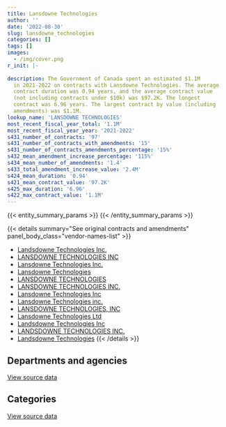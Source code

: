 ```yaml
---
title: Lansdowne Technologies
author: ''
date: '2022-08-30'
slug: lansdowne_technologies
categories: []
tags: []
images:
  - /img/cover.png
r_init: |-
  
description: The Government of Canada spent an estimated $1.1M
  in 2021-2022 on contracts with Lansdowne Technologies. The average
  contract duration was 0.94 years, and the average contract value
  (not including contracts under $10k) was $97.2K. The longest
  contract was 6.96 years. The largest contract by value (including
  amendments) was $1.1M.
lookup_name: 'LANSDOWNE TECHNOLOGIES'
most_recent_fiscal_year_total: '1.1M'
most_recent_fiscal_year_year: '2021-2022'
s431_number_of_contracts: '97'
s431_number_of_contracts_with_amendments: '15'
s431_number_of_contracts_amendments_percentage: '15%'
s432_mean_amendment_increase_percentage: '115%'
s434_mean_number_of_amendments: '1.4'
s433_total_amendment_increase_value: '2.4M'
s424_mean_duration: '0.94'
s421_mean_contract_value: '97.2K'
s425_max_duration: '6.96'
s422_max_contract_value: '1.1M'
---
```


<script src="/rmarkdown-libs/htmlwidgets/htmlwidgets.js"></script>
<link href="/rmarkdown-libs/datatables-css/datatables-crosstalk.css" rel="stylesheet" />
<script src="/rmarkdown-libs/datatables-binding/datatables.js"></script>
<script src="/rmarkdown-libs/jquery/jquery-3.6.0.min.js"></script>
<link href="/rmarkdown-libs/dt-core-bootstrap/css/dataTables.bootstrap.min.css" rel="stylesheet" />
<link href="/rmarkdown-libs/dt-core-bootstrap/css/dataTables.bootstrap.extra.css" rel="stylesheet" />
<script src="/rmarkdown-libs/dt-core-bootstrap/js/jquery.dataTables.min.js"></script>
<script src="/rmarkdown-libs/dt-core-bootstrap/js/dataTables.bootstrap.min.js"></script>
<link href="/rmarkdown-libs/crosstalk/css/crosstalk.min.css" rel="stylesheet" />
<script src="/rmarkdown-libs/crosstalk/js/crosstalk.min.js"></script>
<script src="/rmarkdown-libs/htmlwidgets/htmlwidgets.js"></script>
<link href="/rmarkdown-libs/datatables-css/datatables-crosstalk.css" rel="stylesheet" />
<script src="/rmarkdown-libs/datatables-binding/datatables.js"></script>
<script src="/rmarkdown-libs/jquery/jquery-3.6.0.min.js"></script>
<link href="/rmarkdown-libs/dt-core-bootstrap/css/dataTables.bootstrap.min.css" rel="stylesheet" />
<link href="/rmarkdown-libs/dt-core-bootstrap/css/dataTables.bootstrap.extra.css" rel="stylesheet" />
<script src="/rmarkdown-libs/dt-core-bootstrap/js/jquery.dataTables.min.js"></script>
<script src="/rmarkdown-libs/dt-core-bootstrap/js/dataTables.bootstrap.min.js"></script>
<link href="/rmarkdown-libs/crosstalk/css/crosstalk.min.css" rel="stylesheet" />
<script src="/rmarkdown-libs/crosstalk/js/crosstalk.min.js"></script>

{{< entity_summary_params >}}
{{< /entity_summary_params >}}

{{< details summary="See original contracts and amendments" panel_body_class="vendor-names-list" >}}
- [Landsdowne Technologies Inc.](https://search.open.canada.ca/en/ct/?sort=contract_value_f%20desc&page=1&search_text=%22Landsdowne%20Technologies%20Inc.%22)
- [LANSDOWNE TECHNOLOGIES INC](https://search.open.canada.ca/en/ct/?sort=contract_value_f%20desc&page=1&search_text=%22LANSDOWNE%20TECHNOLOGIES%20INC%22)
- [Lansdowne Technologies Inc.](https://search.open.canada.ca/en/ct/?sort=contract_value_f%20desc&page=1&search_text=%22Lansdowne%20Technologies%20Inc.%22)
- [Lansdowne Technologies](https://search.open.canada.ca/en/ct/?sort=contract_value_f%20desc&page=1&search_text=%22Lansdowne%20Technologies%22)
- [LANSDOWNE TECHNOLOGIES](https://search.open.canada.ca/en/ct/?sort=contract_value_f%20desc&page=1&search_text=%22LANSDOWNE%20TECHNOLOGIES%22)
- [LANSDOWNE TECHNOLOGIES INC.](https://search.open.canada.ca/en/ct/?sort=contract_value_f%20desc&page=1&search_text=%22LANSDOWNE%20TECHNOLOGIES%20INC.%22)
- [Lansdowne Technologies Inc](https://search.open.canada.ca/en/ct/?sort=contract_value_f%20desc&page=1&search_text=%22Lansdowne%20Technologies%20Inc%22)
- [Lansdowne Technologies inc.](https://search.open.canada.ca/en/ct/?sort=contract_value_f%20desc&page=1&search_text=%22Lansdowne%20Technologies%20inc.%22)
- [LANSDOWNE TECHNOLOGIES, INC](https://search.open.canada.ca/en/ct/?sort=contract_value_f%20desc&page=1&search_text=%22LANSDOWNE%20TECHNOLOGIES%2c%20INC%22)
- [Lansdowne Technologies Ltd](https://search.open.canada.ca/en/ct/?sort=contract_value_f%20desc&page=1&search_text=%22Lansdowne%20Technologies%20Ltd%22)
- [Landsdowne Technologies Inc](https://search.open.canada.ca/en/ct/?sort=contract_value_f%20desc&page=1&search_text=%22Landsdowne%20Technologies%20Inc%22)
- [LANDSDOWNE TECHNOLOGIES INC.](https://search.open.canada.ca/en/ct/?sort=contract_value_f%20desc&page=1&search_text=%22LANDSDOWNE%20TECHNOLOGIES%20INC.%22)
- [Landsdowne Technologies](https://search.open.canada.ca/en/ct/?sort=contract_value_f%20desc&page=1&search_text=%22Landsdowne%20Technologies%22)
{{< /details >}}

## Departments and agencies

<div id="htmlwidget-1" style="width:100%;height:auto;" class="datatables html-widget"></div>
<script type="application/json" data-for="htmlwidget-1">{"x":{"style":"bootstrap","filter":"none","vertical":false,"data":[["<a href=\"/departments/aafc-aac/\">Agriculture and Agri-Food Canada<\/a>","<a href=\"/departments/cas-satj/\">Courts Administration Service<\/a>","<a href=\"/departments/cbsa-asfc/\">Canada Border Services Agency<\/a>","<a href=\"/departments/cfia-acia/\">Canadian Food Inspection Agency<\/a>","<a href=\"/departments/csa-asc/\">Canadian Space Agency<\/a>","<a href=\"/departments/csc-scc/\">Correctional Service of Canada<\/a>","<a href=\"/departments/dfatd-maecd/\">Global Affairs Canada<\/a>","<a href=\"/departments/dfo-mpo/\">Fisheries and Oceans Canada<\/a>","<a href=\"/departments/dnd-mdn/\">National Defence<\/a>","<a href=\"/departments/ec/\">Environment and Climate Change Canada<\/a>","<a href=\"/departments/esdc-edsc/\">Employment and Social Development Canada<\/a>","<a href=\"/departments/fcac-acfc/\">Financial Consumer Agency of Canada<\/a>","<a href=\"/departments/fintrac-canafe/\">Financial Transactions and Reports Analysis Centre of Canada<\/a>","<a href=\"/departments/hc-sc/\">Health Canada<\/a>","<a href=\"/departments/ic/\">Innovation, Science and Economic Development Canada<\/a>","<a href=\"/departments/jus/\">Department of Justice Canada<\/a>","<a href=\"/departments/nrcan-rncan/\">Natural Resources Canada<\/a>","<a href=\"/departments/osfi-bsif/\">Office of the Superintendent of Financial Institutions Canada<\/a>","<a href=\"/departments/pc/\">Parks Canada<\/a>","<a href=\"/departments/phac-aspc/\">Public Health Agency of Canada<\/a>","<a href=\"/departments/ps-sp/\">Public Safety Canada<\/a>","<a href=\"/departments/pwgsc-tpsgc/\">Public Services and Procurement Canada<\/a>","<a href=\"/departments/rcmp-grc/\">Royal Canadian Mounted Police<\/a>"],[24860,null,101652.54,3985.66,123860,51126.29,null,153077.22,937484.59,null,null,null,null,78648,33052.5,null,23136.75,15820,null,54787.34,null,null,616605.83],[17797.5,null,null,null,227604.72,null,35256,null,821375.42,null,69110.26,null,null,null,null,11413,null,null,null,177208.46,null,null,10259.55],[null,null,null,null,374659.61,null,39324,33900,584226.69,39520.13,158280.92,90400,48731.25,null,null,11413,null,null,null,228604.41,129526.25,22989.25,8240.1],[null,68817,null,null,270723.47,null,53392.5,null,371632.7,68898.77,14667.4,null,null,null,17797.5,null,null,null,39972.25,126355.8,null,22594.35,44098.25]],"container":"<table class=\"table table-striped table-hover row-border order-column display\">\n  <thead>\n    <tr>\n      <th>Department<\/th>\n      <th>2018-2019<\/th>\n      <th>2019-2020<\/th>\n      <th>2020-2021<\/th>\n      <th>2021-2022<\/th>\n    <\/tr>\n  <\/thead>\n<\/table>","options":{"order":[[4,"desc"]],"pageLength":10,"autoWidth":true,"columnDefs":[{"targets":1,"render":"function(data, type, row, meta) {\n    return type !== 'display' ? data : DTWidget.formatCurrency(data, \"$\", 2, 3, \",\", \".\", true, null);\n  }"},{"targets":2,"render":"function(data, type, row, meta) {\n    return type !== 'display' ? data : DTWidget.formatCurrency(data, \"$\", 2, 3, \",\", \".\", true, null);\n  }"},{"targets":3,"render":"function(data, type, row, meta) {\n    return type !== 'display' ? data : DTWidget.formatCurrency(data, \"$\", 2, 3, \",\", \".\", true, null);\n  }"},{"targets":4,"render":"function(data, type, row, meta) {\n    return type !== 'display' ? data : DTWidget.formatCurrency(data, \"$\", 2, 3, \",\", \".\", true, null);\n  }"},{"width":"16%","targets":[1,2,3,4]},{"className":"dt-right","targets":[1,2,3,4]}],"orderClasses":false}},"evals":["options.columnDefs.0.render","options.columnDefs.1.render","options.columnDefs.2.render","options.columnDefs.3.render"],"jsHooks":[]}</script>
<p class="text-right">
<a href="https://github.com/GoC-Spending/contracts-data/tree/main/data/out/vendors/lansdowne_technologies/summary_by_fiscal_year_by_department.csv" class="source-data-link btn btn-link">View source data</a>
</p>

## Categories

<div id="htmlwidget-2" style="width:100%;height:auto;" class="datatables html-widget"></div>
<script type="application/json" data-for="htmlwidget-2">{"x":{"style":"bootstrap","filter":"none","vertical":false,"data":[["<a href=\"/categories/facilities_and_construction/\">Facilities and construction<\/a>","<a href=\"/categories/office_management/\">Office management<\/a>","<a href=\"/categories/professional_services/\">Professional services<\/a>","<a href=\"/categories/travel/\">Travel<\/a>","<a href=\"/categories/security_and_protection/\">Security and protection<\/a>","<a href=\"/categories/human_capital/\">Human capital<\/a>"],[null,null,2136011.12,51126.29,26973.66,3985.66],[null,28377.15,1314600.21,null,27047.56,null],[52669,38079.63,1670826.88,null,null,8240.1],[0,38079.63,1045756.61,null,null,15113.75]],"container":"<table class=\"table table-striped table-hover row-border order-column display\">\n  <thead>\n    <tr>\n      <th>Category<\/th>\n      <th>2018-2019<\/th>\n      <th>2019-2020<\/th>\n      <th>2020-2021<\/th>\n      <th>2021-2022<\/th>\n    <\/tr>\n  <\/thead>\n<\/table>","options":{"order":[[4,"desc"]],"dom":"t","pageLength":30,"autoWidth":true,"columnDefs":[{"targets":1,"render":"function(data, type, row, meta) {\n    return type !== 'display' ? data : DTWidget.formatCurrency(data, \"$\", 2, 3, \",\", \".\", true, null);\n  }"},{"targets":2,"render":"function(data, type, row, meta) {\n    return type !== 'display' ? data : DTWidget.formatCurrency(data, \"$\", 2, 3, \",\", \".\", true, null);\n  }"},{"targets":3,"render":"function(data, type, row, meta) {\n    return type !== 'display' ? data : DTWidget.formatCurrency(data, \"$\", 2, 3, \",\", \".\", true, null);\n  }"},{"targets":4,"render":"function(data, type, row, meta) {\n    return type !== 'display' ? data : DTWidget.formatCurrency(data, \"$\", 2, 3, \",\", \".\", true, null);\n  }"},{"width":"16%","targets":[1,2,3,4]},{"className":"dt-right","targets":[1,2,3,4]}],"orderClasses":false,"lengthMenu":[10,25,30,50,100]}},"evals":["options.columnDefs.0.render","options.columnDefs.1.render","options.columnDefs.2.render","options.columnDefs.3.render"],"jsHooks":[]}</script>
<p class="text-right">
<a href="https://github.com/GoC-Spending/contracts-data/tree/main/data/out/vendors/lansdowne_technologies/summary_by_fiscal_year_by_category.csv" class="source-data-link btn btn-link">View source data</a>
</p>
